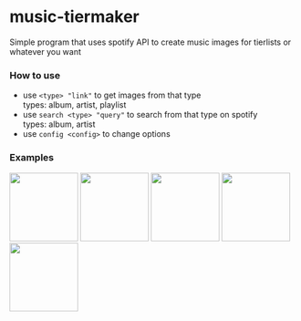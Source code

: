 # music-tiermaker
Simple program that uses spotify API to create music images for tierlists or whatever you want

### How to use

* use `<type> "link"` to get images from that type </br> types: album, artist, playlist </br>
* use `search <type> "query"` to search from that type on spotify </br> types: album, artist </br>
* use `config <config>` to change options </br>

### Examples
<p align='left'>
<img src="https://user-images.githubusercontent.com/37224220/135732938-9bc681d1-8b70-4fc1-a85d-70091057cd6b.png" width="120" height="120">
<img src="https://user-images.githubusercontent.com/37224220/135732939-befc349d-5b5b-4e5b-838f-e9372867bb72.png" width="120" height="120">
<img src="https://user-images.githubusercontent.com/37224220/135732937-eee114a5-51ce-4d82-b167-a22ddddd4b04.png" width="120" height="120">
<img src="https://user-images.githubusercontent.com/37224220/135732935-71fe43d7-c324-4580-9ac3-6c85c7b55119.png" width="120" height="120">
<img src="https://user-images.githubusercontent.com/37224220/135732936-49cc8cbd-d525-4139-bec4-d77fe8ee3b86.png" width="120" height="120">
</p>
